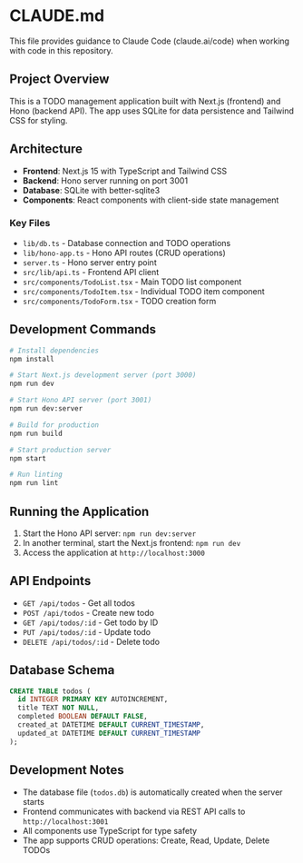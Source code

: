 # CLAUDE.md

This file provides guidance to Claude Code (claude.ai/code) when working with code in this repository.

## Project Overview

This is a TODO management application built with Next.js (frontend) and Hono (backend API). The app uses SQLite for data persistence and Tailwind CSS for styling.

## Architecture

- **Frontend**: Next.js 15 with TypeScript and Tailwind CSS
- **Backend**: Hono server running on port 3001
- **Database**: SQLite with better-sqlite3
- **Components**: React components with client-side state management

### Key Files

- `lib/db.ts` - Database connection and TODO operations
- `lib/hono-app.ts` - Hono API routes (CRUD operations)
- `server.ts` - Hono server entry point
- `src/lib/api.ts` - Frontend API client
- `src/components/TodoList.tsx` - Main TODO list component
- `src/components/TodoItem.tsx` - Individual TODO item component
- `src/components/TodoForm.tsx` - TODO creation form

## Development Commands

```bash
# Install dependencies
npm install

# Start Next.js development server (port 3000)
npm run dev

# Start Hono API server (port 3001)
npm run dev:server

# Build for production
npm run build

# Start production server
npm start

# Run linting
npm run lint
```

## Running the Application

1. Start the Hono API server: `npm run dev:server`
2. In another terminal, start the Next.js frontend: `npm run dev`
3. Access the application at `http://localhost:3000`

## API Endpoints

- `GET /api/todos` - Get all todos
- `POST /api/todos` - Create new todo
- `GET /api/todos/:id` - Get todo by ID
- `PUT /api/todos/:id` - Update todo
- `DELETE /api/todos/:id` - Delete todo

## Database Schema

```sql
CREATE TABLE todos (
  id INTEGER PRIMARY KEY AUTOINCREMENT,
  title TEXT NOT NULL,
  completed BOOLEAN DEFAULT FALSE,
  created_at DATETIME DEFAULT CURRENT_TIMESTAMP,
  updated_at DATETIME DEFAULT CURRENT_TIMESTAMP
);
```

## Development Notes

- The database file (`todos.db`) is automatically created when the server starts
- Frontend communicates with backend via REST API calls to `http://localhost:3001`
- All components use TypeScript for type safety
- The app supports CRUD operations: Create, Read, Update, Delete TODOs
